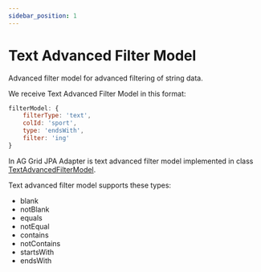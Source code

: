 ```yaml
---
sidebar_position: 1
---
```


# Text Advanced Filter Model
Advanced filter model for advanced filtering of string data.

We receive Text Advanced Filter Model in this format:
```javascript title="Example of received text advanced filter in filter model in request"
filterModel: {
    filterType: 'text',
    colId: 'sport',
    type: 'endsWith',
    filter: 'ing'
}
```


In AG Grid JPA Adapter is text advanced filter model implemented in class [TextAdvancedFilterModel](https://github.com/smolcan/ag-grid-jpa-adapter/blob/main/src/main/java/com/github/smolcan/aggrid/jpa/adapter/filter/advanced/column/TextAdvancedFilterModelType.java).


Text advanced filter model supports these types:
- blank
- notBlank
- equals
- notEqual
- contains
- notContains
- startsWith
- endsWith